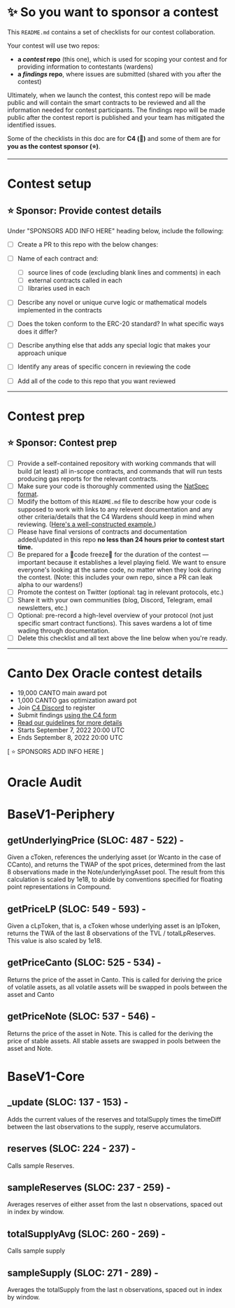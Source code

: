 # ✨ So you want to sponsor a contest

This `README.md` contains a set of checklists for our contest collaboration.

Your contest will use two repos: 
- **a _contest_ repo** (this one), which is used for scoping your contest and for providing information to contestants (wardens)
- **a _findings_ repo**, where issues are submitted (shared with you after the contest) 

Ultimately, when we launch the contest, this contest repo will be made public and will contain the smart contracts to be reviewed and all the information needed for contest participants. The findings repo will be made public after the contest report is published and your team has mitigated the identified issues.

Some of the checklists in this doc are for **C4 (🐺)** and some of them are for **you as the contest sponsor (⭐️)**.

---

# Contest setup

## ⭐️ Sponsor: Provide contest details

Under "SPONSORS ADD INFO HERE" heading below, include the following:

- [ ] Create a PR to this repo with the below changes:
- [ ] Name of each contract and:
  - [ ] source lines of code (excluding blank lines and comments) in each
  - [ ] external contracts called in each
  - [ ] libraries used in each
- [ ] Describe any novel or unique curve logic or mathematical models implemented in the contracts
- [ ] Does the token conform to the ERC-20 standard? In what specific ways does it differ?
- [ ] Describe anything else that adds any special logic that makes your approach unique
- [ ] Identify any areas of specific concern in reviewing the code
- [ ] Add all of the code to this repo that you want reviewed


---

# Contest prep

## ⭐️ Sponsor: Contest prep
- [ ] Provide a self-contained repository with working commands that will build (at least) all in-scope contracts, and commands that will run tests producing gas reports for the relevant contracts.
- [ ] Make sure your code is thoroughly commented using the [NatSpec format](https://docs.soliditylang.org/en/v0.5.10/natspec-format.html#natspec-format).
- [ ] Modify the bottom of this `README.md` file to describe how your code is supposed to work with links to any relevent documentation and any other criteria/details that the C4 Wardens should keep in mind when reviewing. ([Here's a well-constructed example.](https://github.com/code-423n4/2021-06-gro/blob/main/README.md))
- [ ] Please have final versions of contracts and documentation added/updated in this repo **no less than 24 hours prior to contest start time.**
- [ ] Be prepared for a 🚨code freeze🚨 for the duration of the contest — important because it establishes a level playing field. We want to ensure everyone's looking at the same code, no matter when they look during the contest. (Note: this includes your own repo, since a PR can leak alpha to our wardens!)
- [ ] Promote the contest on Twitter (optional: tag in relevant protocols, etc.)
- [ ] Share it with your own communities (blog, Discord, Telegram, email newsletters, etc.)
- [ ] Optional: pre-record a high-level overview of your protocol (not just specific smart contract functions). This saves wardens a lot of time wading through documentation.
- [ ] Delete this checklist and all text above the line below when you're ready.

---

# Canto Dex Oracle contest details
- 19,000 CANTO main award pot
- 1,000 CANTO gas optimization award pot
- Join [C4 Discord](https://discord.gg/code4rena) to register
- Submit findings [using the C4 form](https://code4rena.com/contests/2022-09-canto-contest/submit)
- [Read our guidelines for more details](https://docs.code4rena.com/roles/wardens)
- Starts September 7, 2022 20:00 UTC
- Ends September 8, 2022 20:00 UTC

[ ⭐️ SPONSORS ADD INFO HERE ]
# Oracle Audit

# BaseV1-Periphery

## getUnderlyingPrice (SLOC: 487 - 522) -

Given a cToken, references the underlying asset (or Wcanto in the case of CCanto), and returns the TWAP of the spot prices, determined from the last 8 observations made in the Note/underlyingAsset pool. The result from this calculation is scaled by 1e18, to abide by conventions specified for floating point representations in Compound.

## getPriceLP (SLOC: 549 - 593) -

Given a cLpToken, that is, a cToken whose underlying asset is an lpToken, returns the TWA of the last 8 observations of the TVL / totalLpReserves. This value is also scaled by 1e18.

## getPriceCanto (SLOC: 525 - 534) -

Returns the price of the asset in Canto. This is called for deriving the price of volatile assets, as all volatile assets will be swapped in pools between the asset and Canto

## getPriceNote (SLOC: 537 - 546) -

Returns the price of the asset in Note. This is called for the deriving the price of stable assets. All stable assets are swapped in pools between the asset and Note.

# BaseV1-Core

## _update (SLOC: 137 - 153) -

Adds the current values of the reserves and totalSupply times the timeDiff between the last observations to the supply, reserve accumulators.

## reserves (SLOC: 224 - 237) -

Calls sample Reserves.

## sampleReserves (SLOC: 237 - 259) -

Averages reserves of either asset from the last n observations, spaced out in index by window.

## totalSupplyAvg (SLOC: 260 - 269) -

Calls sample supply

## sampleSupply (SLOC: 271 - 289) -

Averages the totalSupply from the last n observations, spaced out in index by window.
